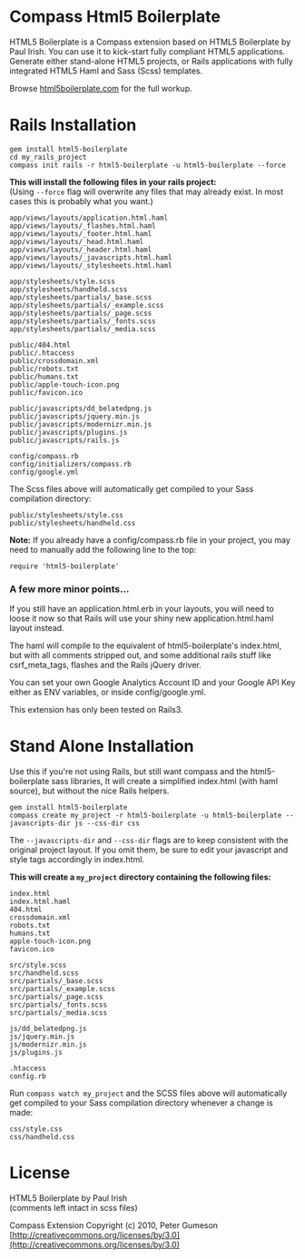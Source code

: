 Compass Html5 Boilerplate
=========================

HTML5 Boilerplate is a Compass extension based on HTML5 Boilerplate by Paul Irish.
You can use it to kick-start fully compliant HTML5 applications. Generate either
stand-alone HTML5 projects, or Rails applications with fully integrated HTML5
Haml and Sass (Scss) templates.

Browse [html5boilerplate.com](http://html5boilerplate.com) for the full workup.

Rails Installation
==================

    gem install html5-boilerplate
    cd my_rails_project
    compass init rails -r html5-boilerplate -u html5-boilerplate --force

**This will install the following files in your rails project:**  
(Using `--force` flag will overwrite any files that may already exist. In most cases this is probably what you want.)

    app/views/layouts/application.html.haml
    app/views/layouts/_flashes.html.haml
    app/views/layouts/_footer.html.haml
    app/views/layouts/_head.html.haml
    app/views/layouts/_header.html.haml
    app/views/layouts/_javascripts.html.haml
    app/views/layouts/_stylesheets.html.haml
    
    app/stylesheets/style.scss
    app/stylesheets/handheld.scss
    app/stylesheets/partials/_base.scss
    app/stylesheets/partials/_example.scss
    app/stylesheets/partials/_page.scss
    app/stylesheets/partials/_fonts.scss
    app/stylesheets/partials/_media.scss
    
    public/404.html
    public/.htaccess
    public/crossdomain.xml
    public/robots.txt
    public/humans.txt
    public/apple-touch-icon.png
    public/favicon.ico

    public/javascripts/dd_belatedpng.js
    public/javascripts/jquery.min.js
    public/javascripts/modernizr.min.js
    public/javascripts/plugins.js
    public/javascripts/rails.js
    
    config/compass.rb
    config/initializers/compass.rb
    config/google.yml

The Scss files above will automatically get compiled to your Sass compilation directory:

    public/stylesheets/style.css
    public/stylesheets/handheld.css

**Note:** If you already have a config/compass.rb file in your project, you may need to
manually add the following line to the top:

    require 'html5-boilerplate'

### A few more minor points...

If you still have an application.html.erb in your layouts, you will need to loose
it now so that Rails will use your shiny new application.html.haml layout instead.

The haml will compile to the equivalent of html5-boilerplate's index.html,
but with all comments stripped out, and some additional rails stuff
like csrf_meta_tags, flashes and the Rails jQuery driver.

You can set your own Google Analytics Account ID and your Google API Key
either as ENV variables, or inside config/google.yml.

This extension has only been tested on Rails3.


Stand Alone Installation
========================

Use this if you're not using Rails, but still want compass and the html5-boilerplate sass libraries,
It will create a simplified index.html (with haml source), but without the nice Rails helpers.

    gem install html5-boilerplate
    compass create my_project -r html5-boilerplate -u html5-boilerplate --javascripts-dir js --css-dir css

The `--javascripts-dir` and `--css-dir` flags are to keep consistent with the original project layout.
If you omit them, be sure to edit your javascript and style tags accordingly in index.html.

**This will create a `my_project` directory containing the following files:**  

    index.html
    index.html.haml
    404.html
    crossdomain.xml
    robots.txt
    humans.txt
    apple-touch-icon.png
    favicon.ico
    
    src/style.scss
    src/handheld.scss
    src/partials/_base.scss
    src/partials/_example.scss
    src/partials/_page.scss
    src/partials/_fonts.scss
    src/partials/_media.scss
    
    js/dd_belatedpng.js
    js/jquery.min.js
    js/modernizr.min.js
    js/plugins.js
    
    .htaccess
    config.rb

Run `compass watch my_project` and the SCSS files above will automatically
get compiled to your Sass compilation directory whenever a change is made:

    css/style.css
    css/handheld.css

License
=======

HTML5 Boilerplate by Paul Irish  
(comments left intact in scss files)

Compass Extension Copyright (c) 2010, Peter Gumeson  
[http://creativecommons.org/licenses/by/3.0](http://creativecommons.org/licenses/by/3.0)
